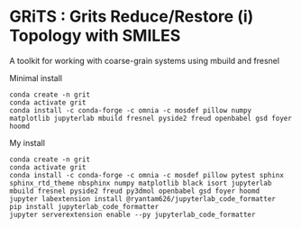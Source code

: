 # GRiTS : Grits Reduce/Restore (i) Topology with SMILES
A toolkit for working with coarse-grain systems using mbuild and fresnel

Minimal install
```
conda create -n grit
conda activate grit
conda install -c conda-forge -c omnia -c mosdef pillow numpy matplotlib jupyterlab mbuild fresnel pyside2 freud openbabel gsd foyer hoomd
```

My install
```
conda create -n grit
conda activate grit
conda install -c conda-forge -c omnia -c mosdef pillow pytest sphinx sphinx_rtd_theme nbsphinx numpy matplotlib black isort jupyterlab mbuild fresnel pyside2 freud py3dmol openbabel gsd foyer hoomd
jupyter labextension install @ryantam626/jupyterlab_code_formatter
pip install jupyterlab_code_formatter
jupyter serverextension enable --py jupyterlab_code_formatter
```
